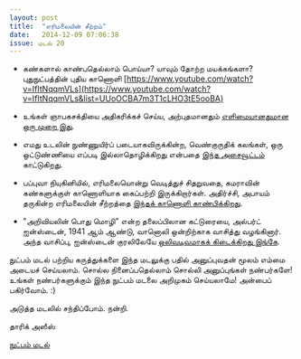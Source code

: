 ```yaml
---
layout: post
title:  "எரிமலையின் சீற்றம்"
date:   2014-12-09 07:06:38
issue: மடல் 20
---
```


- கண்களால் காண்பதெல்லாம் பொய்யா? யாவும் தோற்ற மயக்கங்களா? புதுநுட்பத்தின் புதிய காணொளி [https://www.youtube.com/watch?v=IfItNqqmVLs](https://www.youtube.com/watch?v=IfItNqqmVLs&list=UUoOCBA7m3T1cLHO3tE5ooBA)

- உங்கள் ஞாபகசக்தியை அதிகரிக்கச் செய்ய, அற்புதமானதும் [எளிமையானதுமான ஒரு முறை இது](http://www.bbc.com/future/story/20141202-hack-your-memory-learn-faster).

- எமது உடலின் நுண்ணுயிர்ப் படையாகவிருக்கின்ற, வெண்குருதிக் கலங்கள், ஒரு ஒட்டுண்ணியை எப்படி இல்லாதொழிக்கிறது என்பதை [இந்த அசைவூட்டம்](https://plus.google.com/u/0/+ThariqueAzeez/posts/1JvBhr7gonD) காட்டுகிறது.

- பப்புவா நியுகினியில், எரிமலையொன்று வெடித்துச் சிதறுவதை, கமராவின் கண்களுக்குள் காணொளியாக கைப்பற்றி இருக்கிறார்கள். அதிர்ச்சி, அபாயம் தருகின்ற எரிமலையின் சீற்றத்தை [இந்தக் காணொளி காண்பிக்கிறது](https://www.youtube.com/watch?v=BUREX8aFbMs).

- "அறிவியலின் பொது மொழி" என்ற தலைப்பிலான கட்டுரையை, அல்பர்ட் ஐன்ஸ்டைன், 1941 ஆம் ஆண்டு, வானொலி ஒன்றிற்காக வாசித்து வழங்கினார். அந்த வாசிப்பு, ஐன்ஸ்டைன் குரலிலேயே [ஒலிவடிவமாகக் கிடைக்கிறது இங்கே](http://www.openculture.com/2013/03/listen_as_albert_einstein_reads_the_common_language_of_science_1941.html).

நுட்பம் மடல் பற்றிய கருத்துக்களை இந்த மடலுக்கு பதில் அனுப்புவதன் மூலம் எம்மை அடையச் செய்யலாம். சொல்ல நினைப்பதெல்லாம் சொல்லி அனுப்புங்கள் நண்பர்களே! உங்கள் நண்பர்களுக்கும் இந்த நுட்பம் மடலை அறிமுகம் செய்யலாமே! அன்பைப் பகிர்வோம். :)

அடுத்த மடலில் சந்திப்போம். நன்றி.

தாரிக் அஸீஸ்

[நுட்பம் மடல்](http://nutpam.org)
